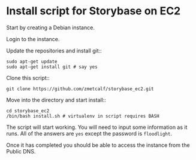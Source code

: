 Install script for Storybase on EC2
===================================

Start by creating a Debian instance.

Login to the instance.

Update the repositories and install git::

    sudo apt-get update
    sudo apt-get install git # say yes

Clone this script::

    git clone https://github.com/zmetcalf/storybase_ec2.git

Move into the directory and start install::

    cd storybase_ec2
    /bin/bash install.sh # virtualenv in script requires BASH

The script will start working. You will need to input some information as
it runs. All of the answers are `yes` except the password is `floodlight`.

Once it has completed you should be able to access the instance from the Public DNS.

